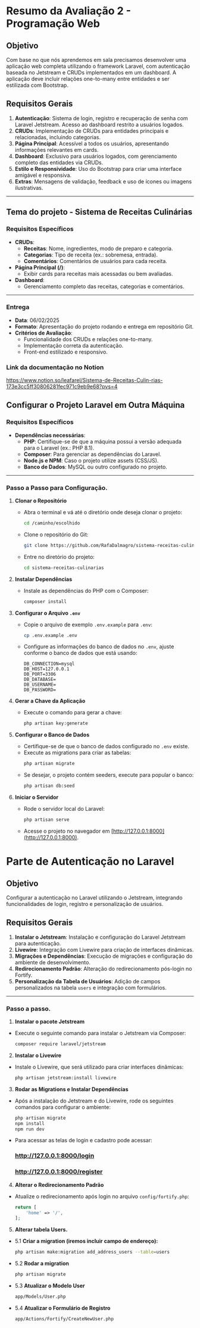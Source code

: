 # Resumo da Avaliação 2 - Programação Web

## Objetivo
Com base no que nós aprendemos em sala precisamos desenvolver uma aplicação web completa utilizando o framework Laravel, com autenticação baseada no Jetstream e CRUDs implementados em um dashboard. A aplicação deve incluir relações one-to-many entre entidades e ser estilizada com Bootstrap.

## Requisitos Gerais
1. **Autenticação**: Sistema de login, registro e recuperação de senha com Laravel Jetstream. Acesso ao dashboard restrito a usuários logados.
2. **CRUDs**: Implementação de CRUDs para entidades principais e relacionadas, incluindo categorias.
3. **Página Principal**: Acessível a todos os usuários, apresentando informações relevantes em cards.
4. **Dashboard**: Exclusivo para usuários logados, com gerenciamento completo das entidades via CRUDs.
5. **Estilo e Responsividade**: Uso do Bootstrap para criar uma interface amigável e responsiva.
6. **Extras**: Mensagens de validação, feedback e uso de ícones ou imagens ilustrativas.

---

## Tema do projeto - Sistema de Receitas Culinárias
### Requisitos Específicos
- **CRUDs**:
  - **Receitas**: Nome, ingredientes, modo de preparo e categoria.
  - **Categorias**: Tipo de receita (ex.: sobremesa, entrada).
  - **Comentários**: Comentários de usuários para cada receita.
- **Página Principal (/)**:
  - Exibir cards para receitas mais acessadas ou bem avaliadas.
- **Dashboard**:
  - Gerenciamento completo das receitas, categorias e comentários.

---

### Entrega
- **Data**: 06/02/2025
- **Formato**: Apresentação do projeto rodando e entrega em repositório Git.
- **Critérios de Avaliação**:
  - Funcionalidade dos CRUDs e relações one-to-many.
  - Implementação correta da autenticação.
  - Front-end estilizado e responsivo.

### Link da documentação no Notion
https://www.notion.so/leafarel/Sistema-de-Receitas-Culin-rias-173e3cc5ff30806281fec971c9eb9e68?pvs=4

## Configurar o Projeto Laravel em Outra Máquina

### Requisitos Específicos
- **Dependências necessárias**:
  - **PHP**: Certifique-se de que a máquina possui a versão adequada para o Laravel (ex.: PHP 8.1).
  - **Composer**: Para gerenciar as dependências do Laravel.
  - **Node.js e NPM**: Caso o projeto utilize assets (CSS/JS).
  - **Banco de Dados**: MySQL ou outro configurado no projeto.

---

### Passo a Passo para Configuração.

1. **Clonar o Repositório**
   - Abra o terminal e vá até o diretório onde deseja clonar o projeto:
     ```bash
     cd /caminho/escolhido
     ```
   - Clone o repositório do Git:
     ```bash
     git clone https://github.com/RafaDalmagro/sistema-receitas-culinarias.git
     ```
   - Entre no diretório do projeto:
     ```bash
     cd sistema-receitas-culinarias
     ```

2. **Instalar Dependências**
   - Instale as dependências do PHP com o Composer:
     ```bash
     composer install
     ```
     
3. **Configurar o Arquivo `.env`**
   - Copie o arquivo de exemplo `.env.example` para `.env`:
     ```bash
     cp .env.example .env
     ```
   - Configure as informações do banco de dados no `.env`, ajuste conforme o banco de dados que está usando:
     ```
     DB_CONNECTION=mysql
     DB_HOST=127.0.0.1
     DB_PORT=3306
     DB_DATABASE=
     DB_USERNAME=
     DB_PASSWORD=
     ```
     
4. **Gerar a Chave da Aplicação**
   - Execute o comando para gerar a chave:
     ```bash
     php artisan key:generate
     ```

5. **Configurar o Banco de Dados**
   - Certifique-se de que o banco de dados configurado no `.env` existe.
   - Execute as migrations para criar as tabelas:
     ```bash
     php artisan migrate
     ```
   - Se desejar, o projeto contém seeders, execute para popular o banco:
     ```bash
     php artisan db:seed
     ```

6. **Iniciar o Servidor**
   - Rode o servidor local do Laravel:
     ```bash
     php artisan serve
     ```
   - Acesse o projeto no navegador em [http://127.0.0.1:8000](http://127.0.0.1:8000).

# Parte de Autenticação no Laravel

## Objetivo
Configurar a autenticação no Laravel utilizando o Jetstream, integrando funcionalidades de login, registro e personalização de usuários.

## Requisitos Gerais
1. **Instalar o Jetstream**: Instalação e configuração do Laravel Jetstream para autenticação.
2. **Livewire**: Integração com Livewire para criação de interfaces dinâmicas.
3. **Migrações e Dependências**: Execução de migrações e configuração do ambiente de desenvolvimento.
4. **Redirecionamento Padrão**: Alteração do redirecionamento pós-login no Fortify.
5. **Personalização da Tabela de Usuários**: Adição de campos personalizados na tabela `users` e integração com formulários.

---
### Passo a passo.
  
1. **Instalar o pacote Jetstream**
- Execute o seguinte comando para instalar o Jetstream via Composer:
  ```bash
  composer require laravel/jetstream
  ```

2. **Instalar o Livewire**
- Instale o Livewire, que será utilizado para criar interfaces dinâmicas:
  ```bash
  php artisan jetstream:install livewire
  ```

3. **Rodar as Migrations e Instalar Dependências**
- Após a instalação do Jetstream e do Livewire, rode os seguintes comandos para configurar o ambiente:
  ```bash
  php artisan migrate
  npm install
  npm run dev
  ```
- Para acessar as telas de login e cadastro pode acessar:
  ### http://127.0.0.1:8000/login
  ### http://127.0.0.1:8000/register

4. **Alterar o Redirecionamento Padrão**
- Atualize o redirecionamento após login no arquivo `config/fortify.php`:
  ```php
  return [
      'home' => '/',
  ];
  
5. **Alterar tabela Users.**

- 5.1 **Criar a migration (iremos incluir campo de endereço):**
    ```bash
    php artisan make:migration add_address_users --table=users
    ```
  
- 5.2 **Rodar a migration**
    ```bash
    php artisan migrate
    ```
- 5.3 **Atualizar o Modelo User**
    ```bash
    app/Models/User.php
    ```
  
- 5.4 **Atualizar o Formulário de Registro**
    ```bash
    app/Actions/Fortify/CreateNewUser.php
    ```
